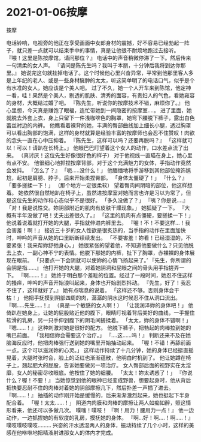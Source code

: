 # 2021-01-06按摩



按摩



电话铃响，电视旁的他正在享受画面中女郎身材的震撼，好不容易已经勃起一阵子，就只差一点就可以结束手中的事情，真是让他很不耐烦地跑过去接听。
『喂！这里是陈按摩馆，请问那位？』
电话中的声音稍微停滞了一下。然后传来一句清柔的女人声。
『请问是陈先生吗？我叫于本丽，十分钟后我将到达你那里。』
她说完这句就挂掉电话了。这个时候他心里兴奋异常，平常到他那里客人多是上年纪的老人、或是一些身材臃肿的太太，听这简单明了的电话口气，似乎是个有水准的女人，她应该是个美人吧。
过了不久，她一个人开车来到陈馆，他定神一看，哇！果然是个美人，剔透的肌肤、清秀的面容，有贵妇人的气色，看她雍容的身材，大概结过婚了吧。
『陈先生，听说你的按摩技术不错，麻烦你了。』
他心里想，今天真是赚饱了眼福，连忙带她到一间隐密的按摩室….。
进了里面，她就脱去外套上衣，身上只留下一件浅咖啡色的胸罩，她弯下腰脱下裤子，露出白色蕾丝衬边的内裤。
他瞧看着裸背的她，丰满的臀部曲线加上细长小腿，透过胸罩可以看出胸部的饱满，这样的身材就算是经验丰富的按摩师也会忍不住赞叹！肉欲的念头一直在心中压抑着。
『陈先生，这样可以吗？还要再脱吗？』
「这样就可以！可以！请趴在长椅上。」
他眼巴巴盯望着这个女人的动作，口水差点流了出来。
（真讨厌！这位先生好像很好色的样子）
对于他视线一直瞄在身上，她心里有点不安。
他很细心地抓捏按摩背部，对于这个充满魅力的女体，手指动作竟然会发抖。
『怎么了？』
「呃…..没什么！」
他腼缅地将手游移到其他部位掩饰尴尬，起初是肩膀、脖子，后来开始柔捏臀部。
「身体太僵硬了！」
『什么？』
「要多搓揉一下！」
（那个地方一定很柔软）
望着臀肉间阴暗的部位，他这样想着。
她依然很自然地趴在椅子上，虽然进按摩室对她而言也许是习以为常了，但是这位先生的动作和心态似乎不是很好。
「多久没做了？」
『咦？你是说….』
「对！我是说性交。妳阴部附近的肌肉有皮肤干燥现象。」
她狐疑了一下。
『大概有半年没做了吧！丈夫出差很久了。』
「这里的肌肉有点僵硬，要搓揉一下！」
他说着说着就打开她的大腿，手指就伸进内裤里去。
『喔！不！不要这样…！我会害羞！啊！』
接近三十岁的女人性欲是很炙热的，当手指的动作在里面加快时，呻吟的声音从她的口里断断续续发出。
「不要害羞！妳看！已经湿湿的，不要紧张！我来帮妳舒弛身心。」
她很紧张的望着他，不知道他要做什么？只见他脱去上衣，一副心神不宁的表情。他脱下那她的内裤，扯下了胸罩，赤裸裸的身体展现在眼前。
「只要点一下会阴就可以使妳的心情飞扬起来了。’
『先生，你所谓的会阴是指……』
他打开她的大腿，对着她阴洞和屁眼之间的骨头用手指搓弄一下。
『啊…….！』
她终于明白那个羞耻的位置。经过了一段时间，她忍不住这样的搔痒，呻吟的声音开始浪叫起来，身体也开始剧烈抖动。
『先生，好了！我忍不住了，这样就好了。』
她有点喘息的说着。
「这样还不够。否则身体会干枯！」
他把手抚摸到阴部四周的肉，潺潺的阴水这时候忍不住从洞口流出。
『啊…..先生…..！』
（真是一个敏感的女人啊！）
「让我润泽妳的身体吧！」
他倚趴在她身上，让她的屁股贴近他的腹下，眼睛盯视着背后美好的曲线，一手握住软滑的乳房，另一只手伸到腹下的阴毛间搓揉着。
「太太，妳的身体不错啊！」
『嗯……！』
这种刺激对她是很好的配方。
他脱下裤子，把勃起的肉棒拉到她的嘴巴前面。
「我相信妳会需要这个治疗。」
『….这……呜！』
判断还来不及在她脑海反应时，他把肉棒强行送到她的嘴里开始抽动起来。
「喔！不错！再舔前面一点。这个可以滋润妳的心灵。」
这样动作持续了十几分钟，她的身体已经挺直摇晃着，大腿时张时合，脸上的泛红也渐渐蕴散，他明白时机到了。
他让她蹲在椅子上，翘起肥大的屁股，告诉她要做另一项治疗。
女人臀部后面的视野实在太淫靡，女人的秘密尽收眼底。他按住了她的细腰。
「太太！妳太诱惑了！」
『你说什么？喔！不要！』
当她惊觉到他的眼神已经变成野兽，想要起身时，他从背后把快要忍耐不住的肉棒对着她的阴部摩擦几下，然后扑差一声插了进去。
『啊……！』
抽插的动作刚开始是缓慢的，后来渐渐激烈起来，她也挺起下半身配合着。
「喔！太太……！」
阴道内肉膜和肉棒的摩擦让两人如痴如醉，照这情形看来，他还可以多做几次。
噗嗤！噗吱！
『啊！用力！腰用力一点！』
他一边动作，一边抓捏她的有软度的乳房，摸抚她的身体。
『啊…好！啊….！啊…..！』
噗吱噗吱噗吱………
兴奋的汗水透湿两人的身体，振动持续了几个小时，这样的美感在他咻咻地把精液射进那女人的体内才完成。


